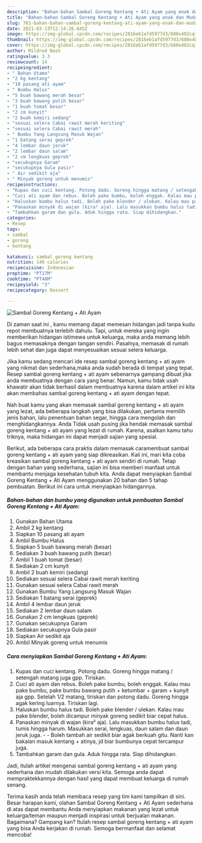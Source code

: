 ```yaml
---
description: "Bahan-bahan Sambal Goreng Kentang + Ati Ayam yang enak dan Mudah Dibuat"
title: "Bahan-bahan Sambal Goreng Kentang + Ati Ayam yang enak dan Mudah Dibuat"
slug: 761-bahan-bahan-sambal-goreng-kentang-ati-ayam-yang-enak-dan-mudah-dibuat
date: 2021-03-13T12:14:26.645Z
image: https://img-global.cpcdn.com/recipes/2816eb1afd5977d3/680x482cq70/sambal-goreng-kentang-ati-ayam-foto-resep-utama.jpg
thumbnail: https://img-global.cpcdn.com/recipes/2816eb1afd5977d3/680x482cq70/sambal-goreng-kentang-ati-ayam-foto-resep-utama.jpg
cover: https://img-global.cpcdn.com/recipes/2816eb1afd5977d3/680x482cq70/sambal-goreng-kentang-ati-ayam-foto-resep-utama.jpg
author: Mildred Nash
ratingvalue: 3.3
reviewcount: 14
recipeingredient:
- " Bahan Utama"
- "2 kg kentang"
- "10 pasang ati ayam"
- " Bumbu Halus"
- "5 buah bawang merah besar"
- "3 buah bawang putih besar"
- "1 buah tomat besar"
- "2 cm kunyit"
- "2 buah kemiri sedang"
- "sesuai selera Cabai rawit merah keriting"
- "sesuai selera Cabai rawit merah"
- " Bumbu Yang Langsung Masuk Wajan"
- "1 batang serai geprek"
- "4 lembar daun jeruk"
- "2 lembar daun salam"
- "2 cm lengkuas geprek"
- "secukupnya Garam"
- "secukupnya Gula pasir"
- " Air sedikit aja"
- " Minyak goreng untuk menumis"
recipeinstructions:
- "Kupas dan cuci kentang. Potong dadu. Goreng hingga matang / setengah matang juga gpp. Tiriskan."
- "Cuci ati ayam dan rebus. Boleh pake bumbu, boleh enggak. Kalau mau pake bumbu, pake bumbu bawang putih + ketumbar + garam + kunyit aja gpp. Setelah 1/2 matang, tiriskan dan potong dadu. Goreng hingga agak kering luarnya. Tiriskan lagi."
- "Haluskan bumbu halus tadi. Boleh pake blender / ulekan. Kalau mau pake blender, boleh dicampur minyak goreng sedikit biar cepat halus."
- "Panaskan minyak di wajan (kira² aja). Lalu masukkan bumbu halus tadi, tumis hingga harum. Masukkan serai, lengkuas, daun salam dan daun jeruk juga.  Boleh tambah air sedikit biar agak berkuah gitu. Nanti kan bakalan masuk kentang + atinya, jd biar bumbunya cepat tercampur juga."
- "Tambahkan garam dan gula. Aduk hingga rata. Siap dihidangkan."
categories:
- Resep
tags:
- sambal
- goreng
- kentang

katakunci: sambal goreng kentang 
nutrition: 149 calories
recipecuisine: Indonesian
preptime: "PT17M"
cooktime: "PT48M"
recipeyield: "3"
recipecategory: Dessert

---
```



![Sambal Goreng Kentang + Ati Ayam](https://img-global.cpcdn.com/recipes/2816eb1afd5977d3/680x482cq70/sambal-goreng-kentang-ati-ayam-foto-resep-utama.jpg)

Di zaman  saat ini , kamu memang dapat memesan hidangan jadi tanpa kudu repot membuatnya terlebih dahulu. Tapi, untuk mereka yang ingin memberikan hidangan istimewa untuk keluarga, maka anda memang lebih bagus memasaknya dengan tangan sendiri. Pasalnya, memasak di rumah lebih sehat dan juga dapat menyesuaikan sesuai selera keluarga.

Jika kamu sedang mencari ide resep sambal goreng kentang + ati ayam yang nikmat dan sederhana,maka anda sudah berada di tempat yang tepat. Resep sambal goreng kentang + ati ayam  sebenarnya gampang dibuat jika anda membuatnya dengan cara yang benar. Namun, kamu tidak usah khawatir akan tidak berhasil dalam membuatnya 
karena dalam artikel ini kita akan membahas sambal goreng kentang + ati ayam dengan tepat.  



Nah buat kamu yang akan memasak sambal goreng kentang + ati ayam yang lezat, ada beberapa langkah yang bisa dilakukan, pertama memilih jenis bahan, lalu penentuan bahan segar, hingga cara mengolah dan menghidangkannya. Anda Tidak usah pusing jika hendak memasak sambal goreng kentang + ati ayam yang lezat di rumah. Karena, asalkan kamu  tahu triknya, maka hidangan ini dapat menjadi sajian yang spesial.

Berikut, ada beberapa cara praktis  dalam memasak caramembuat sambal goreng kentang + ati ayam yang siap dikreasikan. Kali ini, mari kita coba kreasikan sambal goreng kentang + ati ayam sendiri di rumah. Tetap dengan bahan yang sederhana, sajian ini bisa memberi manfaat untuk membantu menjaga kesehatan tubuh kita. Anda dapat menyiapkan Sambal Goreng Kentang + Ati Ayam menggunakan 20 bahan dan 5 tahap pembuatan. Berikut ini cara untuk menyiapkan hidangannya.

<!--inarticleads1-->

##### Bahan-bahan dan bumbu yang digunakan untuk pembuatan Sambal Goreng Kentang + Ati Ayam:

1. Gunakan  Bahan Utama
1. Ambil 2 kg kentang
1. Siapkan 10 pasang ati ayam
1. Ambil  Bumbu Halus
1. Siapkan 5 buah bawang merah (besar)
1. Sediakan 3 buah bawang putih (besar)
1. Ambil 1 buah tomat (besar)
1. Sediakan 2 cm kunyit
1. Ambil 2 buah kemiri (sedang)
1. Sediakan sesuai selera Cabai rawit merah keriting
1. Gunakan sesuai selera Cabai rawit merah
1. Gunakan  Bumbu Yang Langsung Masuk Wajan
1. Sediakan 1 batang serai (geprek)
1. Ambil 4 lembar daun jeruk
1. Sediakan 2 lembar daun salam
1. Gunakan 2 cm lengkuas (geprek)
1. Gunakan secukupnya Garam
1. Sediakan secukupnya Gula pasir
1. Siapkan  Air sedikit aja
1. Ambil  Minyak goreng untuk menumis




<!--inarticleads2-->

##### Cara menyiapkan Sambal Goreng Kentang + Ati Ayam:

1. Kupas dan cuci kentang. Potong dadu. Goreng hingga matang / setengah matang juga gpp. Tiriskan.
1. Cuci ati ayam dan rebus. Boleh pake bumbu, boleh enggak. Kalau mau pake bumbu, pake bumbu bawang putih + ketumbar + garam + kunyit aja gpp. Setelah 1/2 matang, tiriskan dan potong dadu. Goreng hingga agak kering luarnya. Tiriskan lagi.
1. Haluskan bumbu halus tadi. Boleh pake blender / ulekan. Kalau mau pake blender, boleh dicampur minyak goreng sedikit biar cepat halus.
1. Panaskan minyak di wajan (kira² aja). Lalu masukkan bumbu halus tadi, tumis hingga harum. Masukkan serai, lengkuas, daun salam dan daun jeruk juga. -  - Boleh tambah air sedikit biar agak berkuah gitu. Nanti kan bakalan masuk kentang + atinya, jd biar bumbunya cepat tercampur juga.
1. Tambahkan garam dan gula. Aduk hingga rata. Siap dihidangkan.




Jadi, itulah artikel mengenai  sambal goreng kentang + ati ayam  yang sederhana dan mudah dilakukan versi kita. Semoga anda dapat mempraktekkannya dengan hasil yang dapat membuat keluarga di rumah senang. 

Terima kasih anda telah membaca resep yang tim kami tampilkan di sini. Besar harapan kami, olahan  Sambal Goreng Kentang + Ati Ayam sederhana di atas dapat membantu Anda menyiapkan makanan yang lezat untuk keluarga/teman maupun menjadi inspirasi untuk berjualan makanan. Bagaimana? Gampang kan? Itulah resep sambal goreng kentang + ati ayam yang bisa Anda kerjakan di rumah. Semoga bermanfaat dan selamat mencoba!

